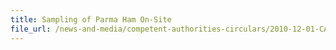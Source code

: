 ```yaml
---
title: Sampling of Parma Ham On-Site 
file_url: /news-and-media/competent-authorities-circulars/2010-12-01-CA.pdf
---
```

